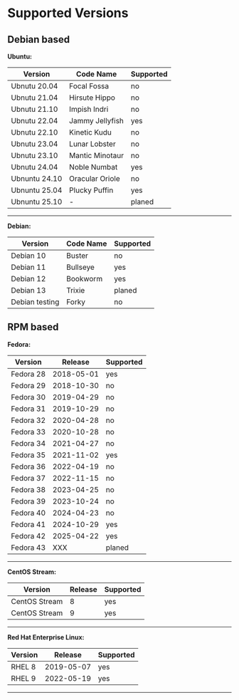 # Supported Versions

## Debian based

**Ubuntu:**

| Version | Code Name | Supported |
|---------|-----------|-----------|
| Ubnutu 20.04   | Focal Fossa | no |
| Ubnutu 21.04   | Hirsute Hippo | no |
| Ubnutu 21.10   | Impish Indri | no |
| Ubnutu 22.04   | Jammy Jellyfish | yes |
| Ubnutu 22.10  | Kinetic Kudu | no |
| Ubnutu 23.04  | Lunar Lobster | no |
| Ubnutu 23.10  | Mantic Minotaur | no |
| Ubnutu 24.04  | Noble Numbat | yes |
| Ubnuntu 24.10 | Oracular Oriole | no |
| Ubnuntu 25.04 | Plucky Puffin | yes |
| Ubnuntu 25.10 | - | planed |

---

**Debian:**

| Version | Code Name | Supported |
|---------|-----------|-----------|
| Debian 10  | Buster | no |
| Debian 11   | Bullseye | yes |
| Debian 12  | Bookworm | yes |
| Debian 13  | Trixie | planed |
| Debian testing  | Forky | no |

## RPM based

**Fedora:**

| Version | Release | Supported |
|---------|-----------|-----------|
| Fedora 28  | 2018-05-01 | yes |
| Fedora 29  | 2018-10-30 | no |
| Fedora 30  | 2019-04-29 | no |
| Fedora 31  | 2019-10-29 | no |
| Fedora 32  | 2020-04-28 | no |
| Fedora 33  | 2020-10-28 | no |
| Fedora 34  | 2021-04-27 | no |
| Fedora 35  | 2021-11-02 | yes |
| Fedora 36   | 2022-04-19 | no |
| Fedora 37   | 2022-11-15 | no |
| Fedora 38   | 2023-04-25 | no |
| Fedora 39   | 2023-10-24 | no |
| Fedora 40   | 2024-04-23 | no |
| Fedora 41   | 2024-10-29 | yes |
| Fedora 42   | 2025-04-22 | yes |
| Fedora 43   | XXX | planed |

---

**CentOS Stream:**

| Version | Release | Supported |
|---------|-----------|-----------|
| CentOS Stream| 8 | yes |
| CentOS Stream| 9 | yes |

---

**Red Hat Enterprise Linux:**

| Version | Release | Supported |
|---------|-----------|-----------|
| RHEL 8  | 2019-05-07 | yes |
| RHEL 9  | 2022-05-19 | yes |

---
